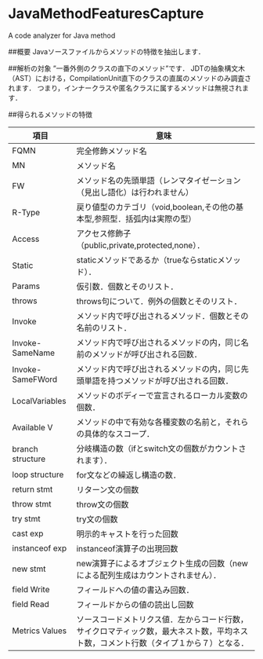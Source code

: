 # JavaMethodFeaturesCapture
A code analyzer for Java method

##概要
Javaソースファイルからメソッドの特徴を抽出します．

##解析の対象
”一番外側のクラスの直下のメソッド”です．
JDTの抽象構文木（AST）における，CompilationUnit直下のクラスの直属のメソッドのみ調査されます．
つまり，インナークラスや匿名クラスに属するメソッドは無視されます．

##得られるメソッドの特徴
<table>
  <thead>
    <tr><th>項目</th><th>意味</th></tr>
  </thead>
  <tbody>
    <tr><td>FQMN</td><td>完全修飾メソッド名</td></tr>
    <tr><td>MN</td><td>メソッド名</td></tr>
    <tr><td>FW</td><td>メソッド名の先頭単語（レンマタイゼーション（見出し語化）は行われません）</td></tr>
    <tr><td>R-Type</td><td>戻り値型のカテゴリ（void,boolean,その他の基本型,参照型．括弧内は実際の型）</td></tr>
    <tr><td>Access</td><td>アクセス修飾子（public,private,protected,none）．</td></tr>
    <tr><td>Static</td><td>staticメソッドであるか（trueならstaticメソッド）．</td></tr>
    <tr><td>Params</td><td>仮引数．個数とそのリスト．</td></tr>
    <tr><td>throws</td><td>throws句について．例外の個数とそのリスト．</td></tr>
    <tr><td>Invoke</td><td>メソッド内で呼び出されるメソッド．個数とその名前のリスト．</td></tr>
    <tr><td>Invoke-SameName</td><td>メソッド内で呼び出されるメソッドの内，同じ名前のメソッドが呼び出される回数．</td></tr>
    <tr><td>Invoke-SameFWord</td><td>メソッド内で呼び出されるメソッドの内，同じ先頭単語を持つメソッドが呼び出される回数．</td></tr>
    <tr><td>LocalVariables</td><td>メソッドのボディーで宣言されるローカル変数の個数．</td></tr>
    <tr><td>Available V</td><td>メソッドの中で有効な各種変数の名前と，それらの具体的なスコープ．</td></tr>
    <tr><td>branch structure</td><td>分岐構造の数（ifとswitch文の個数がカウントされます）．</td></tr>
    <tr><td>loop structure</td><td>for文などの繰返し構造の数．</td></tr>
    <tr><td>return stmt</td><td>リターン文の個数</td></tr>
    <tr><td>throw stmt</td><td>throw文の個数</td></tr>
    <tr><td>try stmt</td><td>try文の個数</td></tr>
    <tr><td>cast exp</td><td>明示的キャストを行った回数</td></tr>
    <tr><td>instanceof exp</td><td>instanceof演算子の出現回数</td></tr>
    <tr><td>new stmt</td><td>new演算子によるオブジェクト生成の回数（newによる配列生成はカウントされません）．</td></tr>
    <tr><td>field Write</td><td>フィールドへの値の書込み回数．</td></tr>
    <tr><td>field Read</td><td>フィールドからの値の読出し回数</td></tr>
    <tr>
      <td>Metrics Values</td>
      <td>ソースコードメトリクス値．左からコード行数，サイクロマティック数，最大ネスト数，平均ネスト数，コメント行数（タイプ１から７）となる．</td>
    </tr>
  </tbody>
</table>
